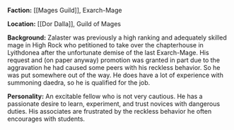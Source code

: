 **Faction:**
[[Mages Guild]], Exarch-Mage

**Location:** 
[[Dor Dalla]], Guild of Mages

**Background:**
Zalaster was previously a high ranking and adequately skilled mage in High Rock who petitioned to take over the chapterhouse in Lyithdonea after the unfortunate demise of the last Exarch-Mage. His request and (on paper anyway) promotion was granted in part due to the aggravation he had caused some peers with his reckless behavior. So he was put somewhere out of the way. He does have a lot of experience with summoning daedra, so he is qualified for the job.

**Personality:**
An excitable fellow who is not very cautious. He has a passionate desire to learn, experiment, and trust novices with dangerous duties. His associates are frustrated by the reckless behavior he often encourages with students.